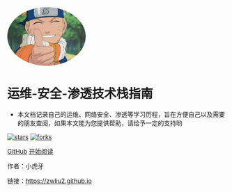 <img width="180px" style="border-radius: 50%" bor src="./mr.jpeg">
<link rel="stylesheet" href="https://cdnjs.cloudflare.com/ajax/libs/social-share.js/1.0.16/css/share.min.css">
<div class="social-share"></div>
<script type="text/javascript" src="https://cdnjs.cloudflare.com/ajax/libs/social-share.js/1.0.16/js/social-share.min.js"></script>

# 运维-安全-渗透技术栈指南

- 本文档记录自己的运维、网络安全、渗透等学习历程，旨在方便自己以及需要的朋友查阅，如果本文能为您提供帮助，请给予一定的支持哟

[![stars](https://badgen.net/github/stars/Q-Angelo/Nodejs-Roadmap?icon=github&color=4ab8a1)](https://github.com/Q-Angelo/Nodejs-Roadmap) [![forks](https://badgen.net/github/forks/Q-Angelo/Nodejs-Roadmap?icon=github&color=4ab8a1)](https://github.com/Q-Angelo/Nodejs-Roadmap)

[GitHub](<https://github.com/Q-Angelo/Nodejs-Roadmap>)
[开始阅读](README.md)

作者：小虎牙

链接：https://zwliu2.github.io

